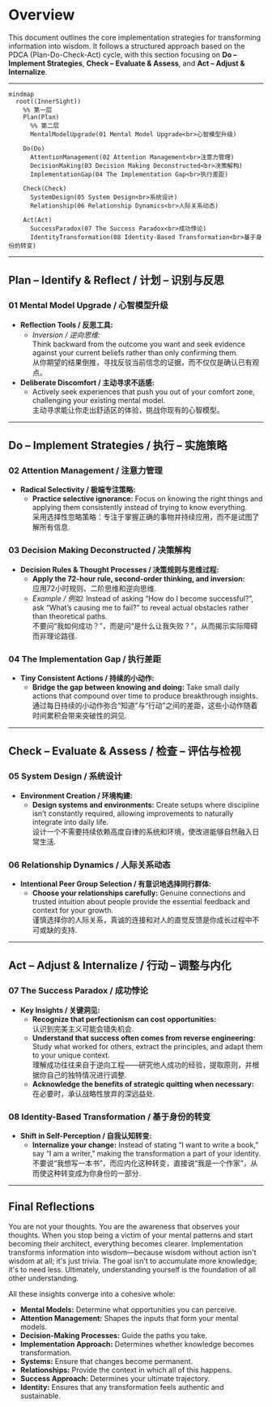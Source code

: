 # Overview

This document outlines the core implementation strategies for transforming information into wisdom. It follows a structured approach based on the PDCA (Plan-Do-Check-Act) cycle, with this section focusing on **Do – Implement Strategies**, **Check – Evaluate & Assess**, and **Act – Adjust & Internalize**.

---

```mermaid
mindmap
  root((InnerSight))
    %% 第一层
    Plan(Plan)
      %% 第二层
      MentalModelUpgrade(01 Mental Model Upgrade<br>心智模型升级)

    Do(Do)
      AttentionManagement(02 Attention Management<br>注意力管理)
      DecisionMaking(03 Decision Making Deconstructed<br>决策解构)
      ImplementationGap(04 The Implementation Gap<br>执行差距)

    Check(Check)
      SystemDesign(05 System Design<br>系统设计)
      Relationship(06 Relationship Dynamics<br>人际关系动态)

    Act(Act)
      SuccessParadox(07 The Success Paradox<br>成功悖论)
      IdentityTransformation(08 Identity-Based Transformation<br>基于身份的转变)
```

---

## Plan – Identify & Reflect / 计划 – 识别与反思

### 01 Mental Model Upgrade / 心智模型升级  
- **Reflection Tools / 反思工具:**  
  - *Inversion / 逆向思维:*  
    Think backward from the outcome you want and seek evidence against your current beliefs rather than only confirming them.  
    从你期望的结果倒推，寻找反驳当前信念的证据，而不仅仅是确认已有观点。  
- **Deliberate Discomfort / 主动寻求不适感:**  
  - Actively seek experiences that push you out of your comfort zone, challenging your existing mental model.  
    主动寻求能让你走出舒适区的体验，挑战你现有的心智模型。

---

## Do – Implement Strategies / 执行 – 实施策略

### 02 Attention Management / 注意力管理  
- **Radical Selectivity / 极端专注策略:**  
  - **Practice selective ignorance:** Focus on knowing the right things and applying them consistently instead of trying to know everything.  
    采用选择性忽略策略：专注于掌握正确的事物并持续应用，而不是试图了解所有信息.

### 03 Decision Making Deconstructed / 决策解构  
- **Decision Rules & Thought Processes / 决策规则与思维过程:**  
  - **Apply the 72-hour rule, second-order thinking, and inversion:**  
    应用72小时规则、二阶思维和逆向思维.  
  - *Example / 例如:* Instead of asking “How do I become successful?”, ask “What’s causing me to fail?” to reveal actual obstacles rather than theoretical paths.  
    不要问“我如何成功？”，而是问“是什么让我失败？”，从而揭示实际障碍而非理论路径.

### 04 The Implementation Gap / 执行差距  
- **Tiny Consistent Actions / 持续的小动作:**  
  - **Bridge the gap between knowing and doing:** Take small daily actions that compound over time to produce breakthrough insights.  
    通过每日持续的小动作弥合“知道”与“行动”之间的差距，这些小动作随着时间累积会带来突破性的洞见.

---

## Check – Evaluate & Assess / 检查 – 评估与检视

### 05 System Design / 系统设计  
- **Environment Creation / 环境构建:**  
  - **Design systems and environments:** Create setups where discipline isn’t constantly required, allowing improvements to naturally integrate into daily life.  
    设计一个不需要持续依赖高度自律的系统和环境，使改进能够自然融入日常生活.

### 06 Relationship Dynamics / 人际关系动态  
- **Intentional Peer Group Selection / 有意识地选择同行群体:**  
  - **Choose your relationships carefully:** Genuine connections and trusted intuition about people provide the essential feedback and context for your growth.  
    谨慎选择你的人际关系，真诚的连接和对人的直觉反馈是你成长过程中不可或缺的支持.

---

## Act – Adjust & Internalize / 行动 – 调整与内化

### 07 The Success Paradox / 成功悖论  
- **Key Insights / 关键洞见:**  
  - **Recognize that perfectionism can cost opportunities:**  
    认识到完美主义可能会错失机会.  
  - **Understand that success often comes from reverse engineering:** Study what worked for others, extract the principles, and adapt them to your unique context.  
    理解成功往往来自于逆向工程——研究他人成功的经验，提取原则，并根据你自己的独特情况进行调整.  
  - **Acknowledge the benefits of strategic quitting when necessary:**  
    在必要时，承认战略性放弃的深远益处.

### 08 Identity-Based Transformation / 基于身份的转变  
- **Shift in Self-Perception / 自我认知转变:**  
  - **Internalize your change:** Instead of stating “I want to write a book,” say “I am a writer,” making the transformation a part of your identity.  
    不要说“我想写一本书”，而应内化这种转变，直接说“我是一个作家”，从而使这种转变成为你身份的一部分.

---

## Final Reflections

You are not your thoughts. You are the awareness that observes your thoughts. When you stop being a victim of your mental patterns and start becoming their architect, everything becomes clearer. Implementation transforms information into wisdom—because wisdom without action isn't wisdom at all; it's just trivia. The goal isn't to accumulate more knowledge; it's to need less. Ultimately, understanding yourself is the foundation of all other understanding.

All these insights converge into a cohesive whole:  
- **Mental Models:** Determine what opportunities you can perceive.  
- **Attention Management:** Shapes the inputs that form your mental models.  
- **Decision-Making Processes:** Guide the paths you take.  
- **Implementation Approach:** Determines whether knowledge becomes transformation.  
- **Systems:** Ensure that changes become permanent.  
- **Relationships:** Provide the context in which all of this happens.  
- **Success Approach:** Determines your ultimate trajectory.  
- **Identity:** Ensures that any transformation feels authentic and sustainable.
